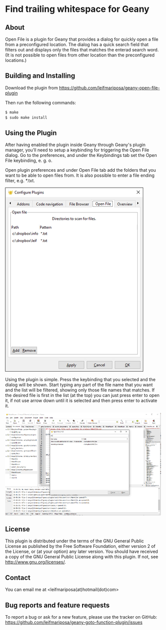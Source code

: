 Find trailing whitespace for Geany
=========================

About
-----------

Open File is a plugin for Geany that provides a dialog for quickly open a file from a preconfigured location.
The dialog has a quick search field that filters out and displays only the files that matches the enterad search word. 
(It is not possible to open files from other location than the preconfigured locations.)


Building and Installing
-----------------------

Download the plugin from https://github.com/leifmariposa/geany-open-file-plugin

Then run the following commands:

```bash
$ make
$ sudo make install
```

Using the Plugin
----------------

After having enabled the plugin inside Geany through Geany's plugin manager,
you'll need to setup a keybinding for triggering the Open File dialog. Go to
the preferences, and under the Keybindings tab set the Open File keybinding, e. g. <Primary><Shift>o.

Open plugin preferences and under Open File tab add the folders that you want to be able to open files from.
It is also possible to enter a file ending filter, e.g. *.txt.

![screenshot](https://github.com/leifmariposa/geany-open-file-plugin/blob/master/screenshots/configure.png?raw=true)

Using the plugin is simple. Press the keybinding that you selected and the dialog will be shown.
Start typing any part of the file name that you want and the list will be filtered, showing only those 
file names that matches. If the desired file is first in the list (at the top) you can just press enter 
to open it, if not use arrow down until it is selected and then press enter to activate it.

![screenshot](https://github.com/leifmariposa/geany-open-file-plugin/blob/master/screenshots/screenshot.png?raw=true)

License
----------------

This plugin is distributed under the terms of the GNU General Public License
as published by the Free Software Foundation, either version 2 of the
License, or (at your option) any later version. You should have received a copy
of the GNU General Public License along with this plugin.  If not, see
<http://www.gnu.org/licenses/>.

Contact
----------------

You can email me at &lt;leifmariposa(at)hotmail(dot)com&gt;


Bug reports and feature requests
----------------

To report a bug or ask for a new feature, please use the tracker
on GitHub: https://github.com/leifmariposa/geany-goto-function-plugin/issues
